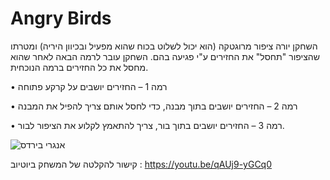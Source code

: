 # Angry Birds

השחקן יורה ציפור מרוגטקה (הוא יכול לשלוט בכוח שהוא מפעיל ובכיוון היריה) ומטרתו שהציפור "תחסל" את
החזירים ע"י פגיעה בהם. השחקן עובר לרמה הבאה לאחר שהוא מחסל את כל החזירים ברמה הנוכחית.

• רמה 1 – החזירים יושבים על קרקע פתוחה

• רמה 2 – החזירים יושבים בתוך מבנה, כדי לחסל אותם צריך להפיל את המבנה

• רמה 3 – החזירים יושבים בתוך בור, צריך להתאמץ לקלוע את הציפור לבור.

![אנגרי בירדס](https://github.com/LO-Games/Angry-Birds/blob/main/Assets/Sprites/GameScreenshot.PNG)

קישור להקלטה של המשחק ביוטיוב : https://youtu.be/qAUj9-yGCq0

